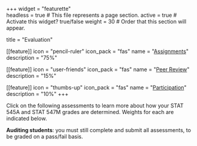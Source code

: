 +++
widget = "featurette"  
headless = true  # This file represents a page section.
active = true  # Activate this widget? true/false
weight = 30  # Order that this section will appear.

title = "Evaluation"

[[feature]]
  icon = "pencil-ruler"
  icon_pack = "fas"
  name = "<a href='https://github.com'>Assignments</a>"
  description = "75%"
  
[[feature]]
  icon = "user-friends"
  icon_pack = "fas"
  name = "<a href='https://github.com'>Peer Review</a>"
  description = "15%"  
  
[[feature]]
  icon = "thumbs-up"
  icon_pack = "fas"
  name = "<a href='https://github.com'>Participation</a>"
  description = "10%"
+++

Click on the following assessments to learn more about how your STAT 545A and STAT 547M grades are determined. Weights for each are indicated below.

__Auditing students__: you must still complete and submit all assessments, to be graded on a pass/fail basis. 